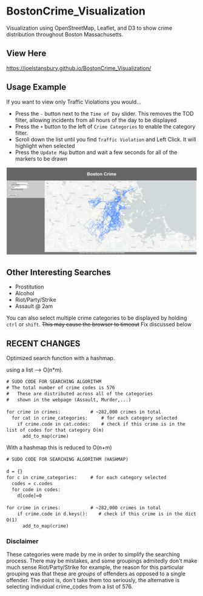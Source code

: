 # BostonCrime_Visualization
Visualization using OpenStreetMap, Leaflet, and D3 to show crime distribution throughout Boston Massachusetts.

## View Here
<a href='https://joelstansbury.github.io/BostonCrime_Visualization/'>https://joelstansbury.github.io/BostonCrime_Visualization/</a>

## Usage Example
If you want to view only Traffic Violations you would...
* Press the `-` button next to the `Time of Day` slider. This removes the TOD filter, allowing incidents from all hours of the day to be displayed
* Press the `+` button to the left of `Crime Categories` to enable the category filter.
* Scroll down the list until you find `Traffic Violation` and Left Click. It will highlight when selected
* Press the `Update Map` button and wait a few seconds for all of the markers to be drawn

![picture](images/Capture.PNG)

## Other Interesting Searches
* Prostitution
* Alcohol
* Riot/Party/Strike
* Assault @ 2am

You can also select multiple crime categories to be displayed by holding `ctrl` or `shift`. ~~This may cause the browser to timeout~~ Fix discussed below


## RECENT CHANGES
Optimized search function with a hashmap. 

using a list --> O(n*m).
```
# SUDO CODE FOR SEARCHING ALGORITHM
# The total number of crime codes is 576
#   These are distributed across all of the categories 
#   shown in the webpage (Assault, Murder,...)

for crime in crimes:           # ~282,000 crimes in total
  for cat in crime_categories:     # for each category selected
    if crime.code in cat.codes:    # check if this crime is in the list of codes for that category O(m)
      add_to_map(crime)
```
With a hashmap this is reduced to O(n+m)
```
# SUDO CODE FOR SEARCHING ALGORITHM (HASHMAP)

d = {}
for c in crime_categories:     # for each category selected
  codes = c.codes
  for code in codes:
    d[code]=0

for crime in crimes:           # ~282,000 crimes in total
    if crime.code in d.keys():    # check if this crime is in the dict O(1)
      add_to_map(crime)
```


### Disclaimer
These categories were made by me in order to simplify the searching process. There may be mistakes, and some groupings admitedly don't make much sense Riot/Party/Strike for example, the reason for this particular grouping was that these are _groups_ of offenders as opposed to a single offender. The point is, don't take them too seriously, the alternative is selecting individual crime_codes from a list of 576.


